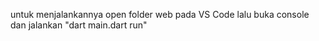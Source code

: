 untuk menjalankannya open folder web pada VS Code lalu buka console dan jalankan "dart main.dart run"
